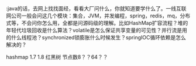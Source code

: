  :java的话，去网上找找面经，看看大厂问什么，你就知道要学什么了。一线互联网公司一般会问这几个模块：集合，JVM，并发编程，spring，redis，mq，分布式等，不会问你怎么用，全都是问源码级的理解。比如HashMap扩容流程？堆的年轻代垃圾回收是什么算法？volatile是怎么保证共享变量的可见性？并行流是用的什么线程池？synchronized锁膨胀什么时候发生？springIOC循环依赖是怎么解决的？

hashmap 1.7 1.8 红黑树 节点数8？？64？？

